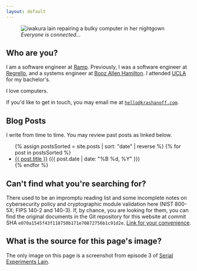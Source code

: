 ```yaml
---
layout: default
---
```


<figure>
  <picture>
    <source type="image/webp" srcset="{{ "/static/img/pfp/lain.webp" | relative_url }}">
    <img id="coverimage" src="{{ "/static/img/pfp/lain-small.png" | relative_url }}" alt="iwakura lain repairing a bulky computer in her nightgown" />
  </picture>
  <figcaption><i>Everyone is connected...</i></figcaption>
</figure>

## Who are you?

I am a software engineer at [Ramp](https://ramp.com/). Previously, I was a software engineer at
[Regrello](https://www.regrello.com/), and a systems engineer at [Booz Allen Hamilton](https://www.boozallen.com/).
I attended [UCLA](https://www.ucla.edu/) for my bachelor's.

I love computers.

If you'd like to get in touch, you may email me at [`hello@krashanoff.com`](mailto:hello@krashanoff.com).

## Blog Posts

I write from time to time. You may review past posts as linked below.

<ul class="no-list">
  {% assign postsSorted = site.posts | sort: "date" | reverse %}
  {% for post in postsSorted %}
  <li><a class="{{ post.title_variant }}" href="{{ post.url }}">{{ post.title }}</a> <span class="post-date">({{ post.date | date: "%B %d, %Y" }})</span></li>
  {% endfor %}
</ul>

## Can't find what you're searching for?

There used to be an impromptu reading list and some incomplete notes on cybersecurity policy and cryptographic module
validation here (NIST 800-5X; FIPS 140-2 and 140-3). If, by chance, you
are looking for them, you can find the original documents in the Git repository for this website at commit SHA
`e070a1545f43f118750b171e70872756b1c91d2e`. [Link for your convenience](https://github.com/krashanoff/whoami/tree/e070a1545f43f118750b171e70872756b1c91d2e).

## What is the source for this page's image?

The only image on this page is a screenshot from episode 3 of 
[Serial Experiments Lain](https://en.wikipedia.org/wiki/Serial_Experiments_Lain).
